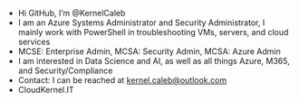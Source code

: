 - Hi GitHub, I’m @KernelCaleb
- I am an Azure Systems Administrator and Security Administrator, I mainly work with PowerShell in troubleshooting VMs, servers, and cloud services
- MCSE: Enterprise Admin, MCSA: Security Admin, MCSA: Azure Admin
- I am interested in Data Science and AI, as well as all things Azure, M365, and Security/Compliance
- Contact: I can be reached at kernel.caleb@outlook.com
- CloudKernel.IT
